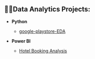 
<h2>👨‍💻Data Analytics Projects:</h2>

- <b>Python</b>
  - [google-playstore-EDA](https://github.com/Luret01/google-playstore-EDA/blob/main/Google%20Playstore%20Apps.ipynb)

- <b>Power BI</b>
  - [Hotel Booking Analysis](https://github.com/Luret01/hotel-bookings)


